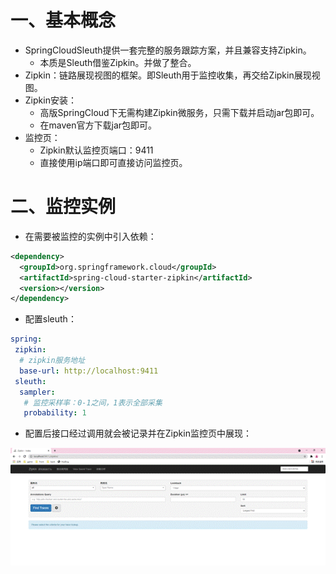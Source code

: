 # 一、基本概念

- SpringCloudSleuth提供一套完整的服务跟踪方案，并且兼容支持Zipkin。
    - 本质是Sleuth借鉴Zipkin。并做了整合。
- Zipkin：链路展现视图的框架。即Sleuth用于监控收集，再交给Zipkin展现视图。
- Zipkin安装：
    - 高版SpringCloud下无需构建Zipkin微服务，只需下载并启动jar包即可。
    - 在maven官方下载jar包即可。
- 监控页：
    - Zipkin默认监控页端口：9411
    - 直接使用ip端口即可直接访问监控页。

# 二、监控实例

- 在需要被监控的实例中引入依赖：
```xml
<dependency>
  <groupId>org.springframework.cloud</groupId>
  <artifactId>spring-cloud-starter-zipkin</artifactId>
  <version></version>
</dependency>
```
- 配置sleuth：

```yaml
spring:
 zipkin:
  # zipkin服务地址
  base-url: http://localhost:9411
 sleuth:
  sampler:
   # 监控采样率：0-1之间，1表示全部采集
   probability: 1
```
- 配置后接口经过调用就会被记录并在Zipkin监控页中展现：


![clipboard.png](Sleuth+Zipkin.assets/clip_image002.gif)

 



 